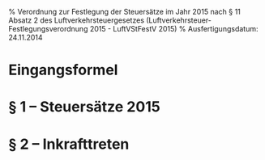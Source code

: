 % Verordnung zur Festlegung der Steuersätze im Jahr 2015 nach § 11 Absatz 2 des Luftverkehrsteuergesetzes  (Luftverkehrsteuer-Festlegungsverordnung 2015 - LuftVStFestV 2015)
% Ausfertigungsdatum: 24.11.2014
 
# Eingangsformel

# § 1 – Steuersätze 2015

# § 2 – Inkrafttreten
